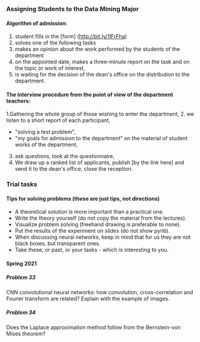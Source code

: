 ### Assigning Students to the Data Mining Major

#### Algorithm of admission:

1. student fills in the [form] (http://bit.ly/1lFrFha)
2. solves one of the following tasks
3. makes an opinion about the work performed by the students of the department
4. on the appointed date, makes a three-minute report on the task and on the topic or work of interest,
5. is waiting for the decision of the dean's office on the distribution to the department.

#### The interview procedure from the point of view of the department teachers:
1.Gathering the whole group of those wishing to enter the department,
2. we listen to a short report of each participant,
  - "solving a test problem",
  - "my goals for admission to the department" on the material of student works of the department,
3. ask questions, look at the questionnaire,
4. We draw up a ranked list of applicants, publish [by the link here] and send it to the dean's office, close the reception.

### Trial tasks

#### Tips for solving problems (these are just tips, not directions)
- A theoretical solution is more important than a practical one.
- Write the theory yourself (do not copy the material from the lectures).
- Visualize problem solving (freehand drawing is preferable to none).
- Put the results of the experiment on slides (do not show pynb).
- When discussing neural networks, keep in mind that for us they are not black boxes, but transparent ones.
- Take these, or past, or your tasks - which is interesting to you.

#### Spring 2021

##### Problem 33
CNN convolutional neural networks: how convolution, cross-correlation and Fourier transform are related? Explain with the example of images.

##### Problem 34
Does the Laplace approximation method follow from the Bernstein-von Mises theorem?